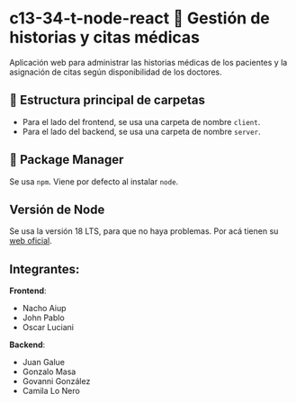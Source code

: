 # c13-34-t-node-react :hospital: Gestión de historias y citas médicas
Aplicación web para administrar las historias médicas de los pacientes y la asignación de citas según disponibilidad de los doctores.

## :file_folder: Estructura principal de carpetas
- Para el lado del frontend, se usa una carpeta de nombre `client`.
- Para el lado del backend, se usa una carpeta de nombre `server`.

## :floppy_disk: Package Manager
Se usa `npm`. Viene por defecto al instalar `node`.

## Versión de Node
Se usa la versión 18 LTS, para que no haya problemas. Por acá tienen su [web oficial](https://nodejs.org/en).


## Integrantes: 

**Frontend**: 
  - Nacho Aiup 
  - John  Pablo
  - Oscar Luciani
  
 **Backend**:
   - Juan Galue 
   - Gonzalo Masa
   - Govanni González
   - Camila Lo Nero